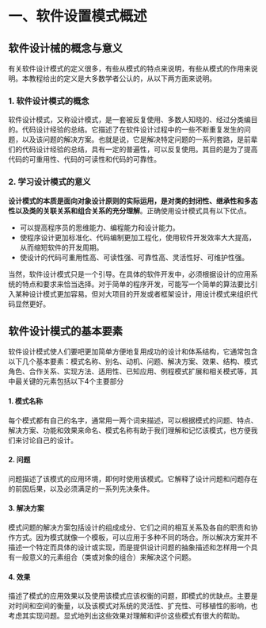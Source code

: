 # 一、软件设置模式概述
## 软件设计械的概念与意义
有关软件设计模式的定义很多，有些从模式的特点来说明，有些从模式的作用来说明。本教程给出的定义是大多数学者公认的，从以下两方面来说明。
### 1. 软件设计模式的概念
软件设计模式，又称设计模式，是一套被反复使用、多数人知晓的、经过分类编目的。代码设计经验的总结。它描述了在软件设计过程中的一些不断重复发生的问题，以及该问题的解决方案。也就是说，它是解决特定问题的一系列套路，是前辈们的代码设计经验的总结，具有一定的普遍性，可以反复使用。其目的是为了提高代码的可重用性、代码的可读性和代码的可靠性。
### 2. 学习设计模式的意义
**设计模式的本质是面向对象设计原则的实际运用，是对类的封闭性、继承性和多态性以及类的关联关系和组合关系的充分理解**。正确使用设计模式具有以下优点。

- 可以提高程序员的思维能力、编程能力和设计能力。
- 使程序设计更加标准化、代码编制更加工程化，使用软件开发效率大大提高，从而缩短软件的开发周期。
- 使设计的代码可重用性高、可读性强、可靠性高、灵活性好、可维护性强。

当然，软件设计模式只是一个引导。在具体的软件开发中，必须根据设计的应用系统的特点和要求来恰当选择。对于简单的程序开发，可能写一个简单的算法要比引入某种设计模式更加容易。但对大项目的开发或者框架设计，用设计模式来组织代码显然更好。

## 软件设计模式的基本要素
软件设计模式使人们要吧更加简单方便地复用成功的设计和体系结构，它通常包含以下几个基本要素：模式名称、别名、动机、问题、解决方案、效果、结构、模式角色、合作关系、实现方法、适用性、已知应用、例程模式扩展和相关模式等，其中最关键的元素包括以下4个主要部分
#### 1. 模式名称
每个模式都有自己的名字，通常用一两个词来描述，可以根据模式的问题、特点、解决方案、功能和效果来命名、模式名称有助于我们理解和记忆该模式，也方便我们来讨论自己的设计。
#### 2. 问题
问题描述了该模式的应用环境，即何时使用该模式。它解释了设计问题和问题存在的前因后果，以及必须满足的一系列先决条件。
#### 3. 解决方案
模式问题的解决方案包括设计的组成成分、它们之间的相互关系及各自的职责和协作方式。因为模式就像一个模板，可以应用于多种不同的场合。所以解决方案并不描述一个特定而具体的设计或实现，而是提供设计问题的抽象描述和怎样用一个具有一般意义的元素组合（类或对象的组合）来解决这个问题。
#### 4. 效果
描述了模式的应用效果以及使用该模式应该权衡的问题，即模式的优缺点。主要是对时间和空间的衡量，以及该模式对系统的灵活性、扩充性、可移植性的影响，也考虑其实现问题。显式地列出这些效果对理解和评价这些模式有很大的帮助。
